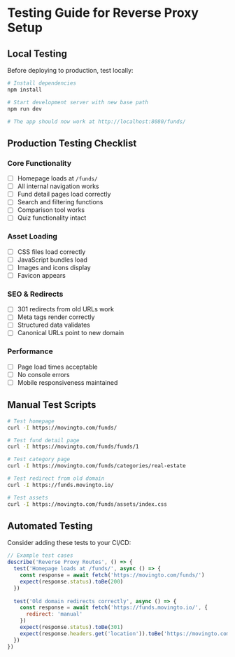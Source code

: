 
# Testing Guide for Reverse Proxy Setup

## Local Testing

Before deploying to production, test locally:

```bash
# Install dependencies
npm install

# Start development server with new base path
npm run dev

# The app should now work at http://localhost:8080/funds/
```

## Production Testing Checklist

### Core Functionality
- [ ] Homepage loads at `/funds/`
- [ ] All internal navigation works
- [ ] Fund detail pages load correctly
- [ ] Search and filtering functions
- [ ] Comparison tool works
- [ ] Quiz functionality intact

### Asset Loading
- [ ] CSS files load correctly
- [ ] JavaScript bundles load
- [ ] Images and icons display
- [ ] Favicon appears

### SEO & Redirects
- [ ] 301 redirects from old URLs work
- [ ] Meta tags render correctly
- [ ] Structured data validates
- [ ] Canonical URLs point to new domain

### Performance
- [ ] Page load times acceptable
- [ ] No console errors
- [ ] Mobile responsiveness maintained

## Manual Test Scripts

```bash
# Test homepage
curl -I https://movingto.com/funds/

# Test fund detail page
curl -I https://movingto.com/funds/funds/1

# Test category page
curl -I https://movingto.com/funds/categories/real-estate

# Test redirect from old domain
curl -I https://funds.movingto.io/

# Test assets
curl -I https://movingto.com/funds/assets/index.css
```

## Automated Testing

Consider adding these tests to your CI/CD:

```javascript
// Example test cases
describe('Reverse Proxy Routes', () => {
  test('Homepage loads at /funds/', async () => {
    const response = await fetch('https://movingto.com/funds/')
    expect(response.status).toBe(200)
  })
  
  test('Old domain redirects correctly', async () => {
    const response = await fetch('https://funds.movingto.io/', {
      redirect: 'manual'
    })
    expect(response.status).toBe(301)
    expect(response.headers.get('location')).toBe('https://movingto.com/funds/')
  })
})
```
